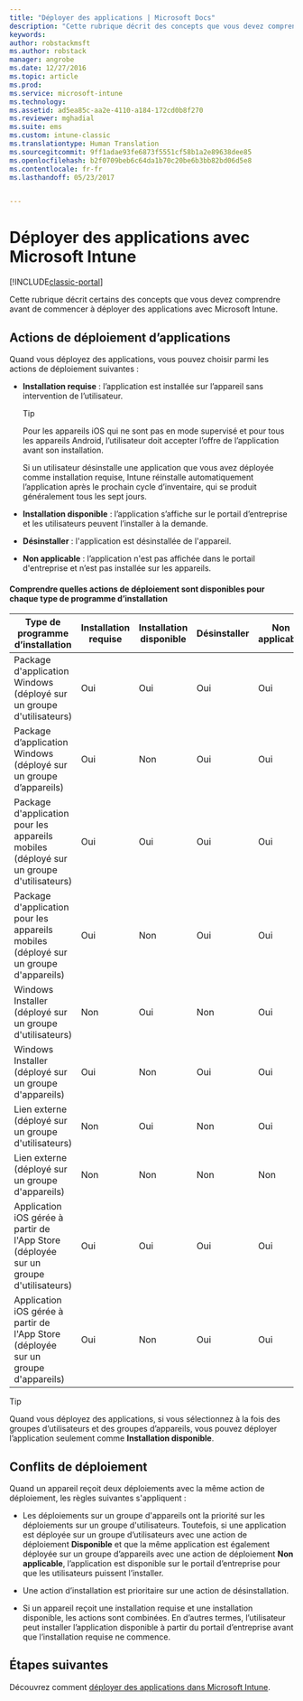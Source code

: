 ```yaml
---
title: "Déployer des applications | Microsoft Docs"
description: "Cette rubrique décrit des concepts que vous devez comprendre avant de commencer à déployer des applications avec Intune."
keywords: 
author: robstackmsft
ms.author: robstack
manager: angrobe
ms.date: 12/27/2016
ms.topic: article
ms.prod: 
ms.service: microsoft-intune
ms.technology: 
ms.assetid: ad5ea85c-aa2e-4110-a184-172cd0b8f270
ms.reviewer: mghadial
ms.suite: ems
ms.custom: intune-classic
ms.translationtype: Human Translation
ms.sourcegitcommit: 9ff1adae93fe6873f5551cf58b1a2e89638dee85
ms.openlocfilehash: b2f0709beb6c64da1b70c20be6b3bb82bd06d5e8
ms.contentlocale: fr-fr
ms.lasthandoff: 05/23/2017


---
```


# <a name="deploy-apps-with-microsoft-intune"></a>Déployer des applications avec Microsoft Intune

[!INCLUDE[classic-portal](../includes/classic-portal.md)]

Cette rubrique décrit certains des concepts que vous devez comprendre avant de commencer à déployer des applications avec Microsoft Intune.


## <a name="app-deployment-actions"></a>Actions de déploiement d’applications
Quand vous déployez des applications, vous pouvez choisir parmi les actions de déploiement suivantes :

-   **Installation requise** : l’application est installée sur l’appareil sans intervention de l’utilisateur.

    > [!TIP]
    > Pour les appareils iOS qui ne sont pas en mode supervisé et pour tous les appareils Android, l’utilisateur doit accepter l’offre de l’application avant son installation.
    >
    >  Si un utilisateur désinstalle une application que vous avez déployée comme installation requise, Intune réinstalle automatiquement l’application après le prochain cycle d’inventaire, qui se produit généralement tous les sept jours.

-   **Installation disponible** : l’application s’affiche sur le portail d’entreprise et les utilisateurs peuvent l’installer à la demande.

-   **Désinstaller** : l'application est désinstallée de l'appareil.

-   **Non applicable** : l’application n'est pas affichée dans le portail d'entreprise et n’est pas installée sur les appareils.

#### <a name="understand-which-deployment-actions-are-available-for-each-installer-type"></a>Comprendre quelles actions de déploiement sont disponibles pour chaque type de programme d’installation

|Type de programme d’installation|Installation requise|Installation disponible|Désinstaller|Non applicable|
|------------------|--------------------|---------------------|-------------|------------------|
|Package d'application Windows (déployé sur un groupe d'utilisateurs)|Oui|Oui|Oui|Oui|
|Package d’application Windows (déployé sur un groupe d’appareils)|Oui|Non|Oui|Oui|
|Package d'application pour les appareils mobiles (déployé sur un groupe d'utilisateurs)|Oui|Oui|Oui|Oui|
|Package d'application pour les appareils mobiles (déployé sur un groupe d'appareils)|Oui|Non|Oui|Oui|
|Windows Installer (déployé sur un groupe d'utilisateurs)|Non|Oui|Non|Oui|
|Windows Installer (déployé sur un groupe d'appareils)|Oui|Non|Oui|Oui|
|Lien externe (déployé sur un groupe d'utilisateurs)|Non|Oui|Non|Oui|
|Lien externe (déployé sur un groupe d'appareils)|Non|Non|Non|Non|
|Application iOS gérée à partir de l'App Store (déployée sur un groupe d'utilisateurs)|Oui|Oui|Oui|Oui|
|Application iOS gérée à partir de l'App Store (déployée sur un groupe d'appareils)|Oui|Non|Oui|Oui|
> [!TIP]
> Quand vous déployez des applications, si vous sélectionnez à la fois des groupes d’utilisateurs et des groupes d’appareils, vous pouvez déployer l’application seulement comme **Installation disponible**.

## <a name="deployment-conflicts"></a>Conflits de déploiement
Quand un appareil reçoit deux déploiements avec la même action de déploiement, les règles suivantes s'appliquent :

-   Les déploiements sur un groupe d'appareils ont la priorité sur les déploiements sur un groupe d'utilisateurs. Toutefois, si une application est déployée sur un groupe d’utilisateurs avec une action de déploiement **Disponible** et que la même application est également déployée sur un groupe d’appareils avec une action de déploiement **Non applicable**, l’application est disponible sur le portail d’entreprise pour que les utilisateurs puissent l’installer.

-   Une action d’installation est prioritaire sur une action de désinstallation.

-   Si un appareil reçoit une installation requise et une installation disponible, les actions sont combinées. En d’autres termes, l’utilisateur peut installer l’application disponible à partir du portail d’entreprise avant que l’installation requise ne commence.


## <a name="next-steps"></a>Étapes suivantes

Découvrez comment [déployer des applications dans Microsoft Intune](deploy-apps-in-microsoft-intune.md).

